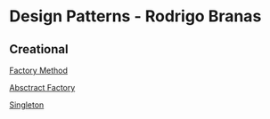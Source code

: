 # Design Patterns - Rodrigo Branas

## Creational

[Factory Method](./src/gof/creational/factory-method/README.md)

[Absctract Factory](./src/gof/creational/abstract-factory/README.md)

[Singleton](./src/gof/creational/singleton/README.MD)
